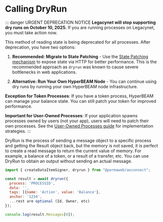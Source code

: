 # Calling DryRun

::: danger URGENT DEPRECATION NOTICE
**Legacynet will stop supporting dry runs on October 10, 2025.** If you are running processes on Legacynet, you must take action now.

This method of reading state is being deprecated for all processes. After deprecation, you have two options:

1. **Recommended: Migrate to State Patching** - Use the [State Patching mechanism](../../migrating-to-hyperbeam/state-exposure.md) to expose state via HTTP for better performance. This is the recommended approach as `dryrun` was known to cause severe bottlenecks in web applications.

2. **Alternative: Run Your Own HyperBEAM Node** - You can continue using dry runs by running your own HyperBEAM node infrastructure.

**Exception for Token Processes**: If you have a token process, HyperBEAM can manage your balance state. You can still patch your token for improved performance.

**Important for User-Owned Processes**: If your application spawns processes owned by users (not your app), users will need to patch their own processes. See the [User-Owned Processes guide](../../migrating-to-hyperbeam/user-owned-processes.md) for implementation strategies.
:::

DryRun is the process of sending a message object to a specific process and getting the Result object back, but the memory is not saved, it is perfect to create a read message to return the current value of memory. For example, a balance of a token, or a result of a transfer, etc. You can use DryRun to obtain an output without sending an actual message.

```js
import { createDataItemSigner, dryrun } from "@permaweb/aoconnect";

const result = await dryrun({
  process: 'PROCESSID',
  data: '',
  tags: [{name: 'Action', value: 'Balance'},
  anchor: '1234',
  ...rest are optional (Id, Owner, etc)
});

console.log(result.Messages[0]);
```

